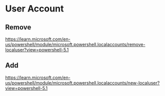 
# User Account

## Remove
https://learn.microsoft.com/en-us/powershell/module/microsoft.powershell.localaccounts/remove-localuser?view=powershell-5.1

## Add
https://learn.microsoft.com/en-us/powershell/module/microsoft.powershell.localaccounts/new-localuser?view=powershell-5.1

